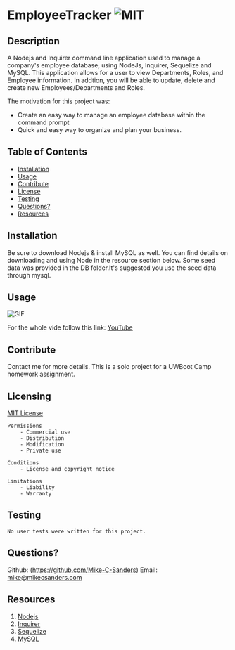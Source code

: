 # EmployeeTracker ![MIT](https://img.shields.io/badge/license-MIT-brightgreen)

## Description

A Nodejs and Inquirer command line application used to manage a company's employee database, using NodeJs, Inquirer, Sequelize and MySQL. This application allows for a user to view Departments, Roles, and Employee information. In addtion, you will be able to update, delete and create new Employees/Departments and Roles.

The motivation for this project was: 
- Create an easy way to manage an employee database within the command prompt 
- Quick and easy way to organize and plan your business.

## Table of Contents
    
- [Installation](#installation)
- [Usage](#usage)
- [Contribute](#Contribute)
- [License](#license)
- [Testing](#testing)
- [Questions?](#questions?)
- [Resources](#resources)

## Installation

Be sure to download Nodejs & install MySQL as well. You can find details on downloading and using Node in the resource section below. Some seed data was provided in the DB folder.It's suggested you use the seed data through mysql. 

## Usage

![GIF](./gif/usage.gif)

For the whole vide follow this link: [YouTube](https://youtu.be/rREtaYCCvx0)

## Contribute

Contact me for more details. This is a solo project for a UWBoot Camp homework assignment.

## Licensing

[MIT License](https://github.com/git/git-scm.com/blob/main/MIT-LICENSE.txt)

    Permissions
        - Commercial use
        - Distribution
        - Modification
        - Private use

    Conditions
        - License and copyright notice

    Limitations
        - Liability
        - Warranty

## Testing
    
    No user tests were written for this project.

## Questions?

Github: (https://github.com/Mike-C-Sanders)
Email: mike@mikecsanders.com

## Resources

1. [Nodejs](https://nodejs.org/en/)
2. [Inquirer](https://www.npmjs.com/package/inquirer)
3. [Sequelize](https://sequelize.org/v6/)
4. [MySQL](https://www.mysql.com/)